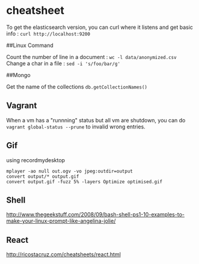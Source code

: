cheatsheet
==========

To get the elasticsearch version, you can curl where it listens and get basic info : `curl http://localhost:9200`

##Linux Command

Count the number of line in a document : ` wc -l data/anonymized.csv `
Change a char in a file : `sed -i 's/foo/bar/g'`

##Mongo

Get the name of the collections `db.getCollectionNames()`

## Vagrant 

When a vm has a "runnning" status but all vm are shutdown, you can do `vagrant global-status --prune` to invalid wrong entries.

## Gif
using recordmydesktop

    mplayer -ao null out.ogv -vo jpeg:outdir=output
    convert output/* output.gif
    convert output.gif -fuzz 5% -layers Optimize optimised.gif

## Shell
http://www.thegeekstuff.com/2008/09/bash-shell-ps1-10-examples-to-make-your-linux-prompt-like-angelina-jolie/

## React
http://ricostacruz.com/cheatsheets/react.html
